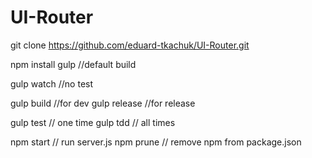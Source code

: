 # UI-Router
git clone https://github.com/eduard-tkachuk/UI-Router.git

npm install
gulp //default build

gulp watch //no test

gulp build //for dev
gulp release //for release

gulp test // one time
gulp tdd  // all times

npm start // run server.js
npm prune // remove npm from package.json
